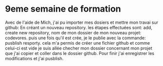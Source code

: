 # 9eme semaine de formation
Avec de l'aide de Mich, j'ai pu importer mes dosiers et mettre mon travai sur github: En créant un nouveau  repository.
les étapes effectuées sont: add, create new repository, nom de mon dossier de mon nouveau projet: codevores.
puis une fois qu'il est crée, je le publie avec la commande: pusblish resporty.
cela m'a permis de créer une fichier github et comme celui-ci est vide je suis allée checher mon dossier concernant mon projet que j'ai copier et coller dans le dossier github.
Pour finir j'ai enregistrer les modifications et j'ai pusblish.
